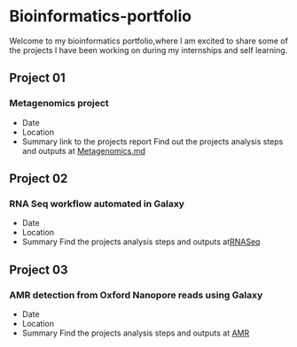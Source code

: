 # Bioinformatics-portfolio
Welcome to my bioinformatics portfolio,where I am excited to share some of the projects I have been working on during my internships and self learning.
## Project 01
### Metagenomics project
* Date
* Location
* Summary
link to the projects report
Find out the projects analysis steps and outputs at [Metagenomics.md](https://github.com/Parcelli/Bioinformatics-portfolio/blob/gh.pages/RNASeq-Project.md)

## Project 02
### RNA Seq workflow automated in Galaxy
* Date
* Location
* Summary
Find the projects analysis steps and outputs at[RNASeq](https://github.com/Parcelli/Bioinformatics-portfolio/blob/gh.pages/RNASeq-Project.md)

## Project 03
### AMR detection from Oxford Nanopore reads using Galaxy
* Date
* Location
* Summary
Find the projects analysis steps and outputs at [AMR](https://github.com/Parcelli/Bioinformatics-portfolio/blob/gh.pages/AMR-detection.md)
